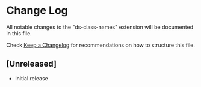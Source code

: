 # Change Log

All notable changes to the "ds-class-names" extension will be documented in this file.

Check [Keep a Changelog](http://keepachangelog.com/) for recommendations on how to structure this file.

## [Unreleased]

- Initial release